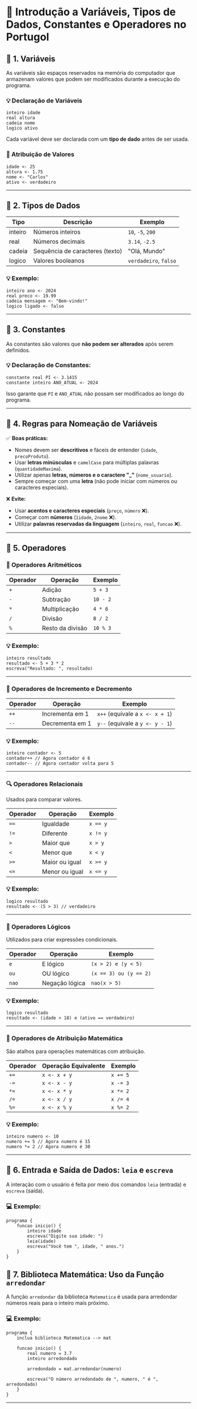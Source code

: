 # 📌 Introdução a Variáveis, Tipos de Dados, Constantes e Operadores no Portugol

## 📌 1. Variáveis

As variáveis são espaços reservados na memória do computador que armazenam valores que podem ser modificados durante a execução do programa.

### 💡 Declaração de Variáveis
```portugol
inteiro idade
real altura
cadeia nome
logico ativo
```
Cada variável deve ser declarada com um **tipo de dado** antes de ser usada.

### 🎯 Atribuição de Valores
```portugol
idade <- 25
altura <- 1.75
nome <- "Carlos"
ativo <- verdadeiro
```

---
## 📌 2. Tipos de Dados

| Tipo     | Descrição                        | Exemplo        |
|----------|----------------------------------|----------------|
| inteiro  | Números inteiros                 | `10`, `-5`, `200`  |
| real     | Números decimais                 | `3.14`, `-2.5` |
| cadeia   | Sequência de caracteres (texto)  | "Olá, Mundo"   |
| logico   | Valores booleanos                | `verdadeiro`, `falso` |


### 💡 Exemplo:
```portugol
inteiro ano <- 2024
real preco <- 19.99
cadeia mensagem <- "Bem-vindo!"
logico ligado <- falso
```

---
## 📌 3. Constantes

As constantes são valores que **não podem ser alterados** após serem definidos.

### 💡 Declaração de Constantes:
```portugol
constante real PI <- 3.1415
constante inteiro ANO_ATUAL <- 2024
```
Isso garante que `PI` e `ANO_ATUAL` não possam ser modificados ao longo do programa.

---
## 📌 4. Regras para Nomeação de Variáveis

✅ **Boas práticas:**
- Nomes devem ser **descritivos** e fáceis de entender (`idade`, `precoProduto`).
- Usar **letras minúsculas** e `camelCase` para múltiplas palavras (`quantidadeMaxima`).
- Utilizar apenas **letras, números e o caractere "_"** (`nome_usuario`).
- Sempre começar com uma **letra** (não pode iniciar com números ou caracteres especiais).

❌ **Evite:**
- Usar **acentos e caracteres especiais** (`preço`, `número` ❌).
- Começar com **números** (`1idade`, `2nome` ❌).
- Utilizar **palavras reservadas da linguagem** (`inteiro`, `real`, `funcao` ❌).

---
## 📌 5. Operadores

### 🔢 Operadores Aritméticos
| Operador | Operação      | Exemplo |
|----------|--------------|---------|
| `+`      | Adição       | `5 + 3` |
| `-`      | Subtração    | `10 - 2` |
| `*`      | Multiplicação | `4 * 6` |
| `/`      | Divisão       | `8 / 2` |
| `%`      | Resto da divisão | `10 % 3` |

### 💡 Exemplo:
```portugol
inteiro resultado
resultado <- 5 + 3 * 2
escreva("Resultado: ", resultado)
```

---
### 🔄 Operadores de Incremento e Decremento
| Operador | Operação | Exemplo |
|----------|---------|---------|
| `++`    | Incrementa em 1 | `x++` (equivale a `x <- x + 1`) |
| `--`    | Decrementa em 1 | `y--` (equivale a `y <- y - 1`) |

### 💡 Exemplo:
```portugol
inteiro contador <- 5
contador++ // Agora contador é 6
contador-- // Agora contador volta para 5
```

---
### 🔍 Operadores Relacionais
Usados para comparar valores.

| Operador | Operação | Exemplo |
|----------|---------|---------|
| `==`    | Igualdade | `x == y` |
| `!=`    | Diferente | `x != y` |
| `>`     | Maior que | `x > y` |
| `<`     | Menor que | `x < y` |
| `>=`    | Maior ou igual | `x >= y` |
| `<=`    | Menor ou igual | `x <= y` |

### 💡 Exemplo:
```portugol
logico resultado
resultado <- (5 > 3) // verdadeiro
```

---
### 🧠 Operadores Lógicos
Utilizados para criar expressões condicionais.

| Operador | Operação | Exemplo |
|----------|---------|---------|
| `e`     | E lógico | `(x > 2) e (y < 5)` |
| `ou`    | OU lógico | `(x == 3) ou (y == 2)` |
| `nao`   | Negação lógica | `nao(x > 5)` |

### 💡 Exemplo:
```portugol
logico resultado
resultado <- (idade > 18) e (ativo == verdadeiro)
```

---
### 📝 Operadores de Atribuição Matemática
São atalhos para operações matemáticas com atribuição.

| Operador | Operação Equivalente | Exemplo |
|----------|----------------------|---------|
| `+=`    | `x <- x + y` | `x += 5` |
| `-=`    | `x <- x - y` | `x -= 3` |
| `*=`    | `x <- x * y` | `x *= 2` |
| `/=`    | `x <- x / y` | `x /= 4` |
| `%=`    | `x <- x % y` | `x %= 2` |

### 💡 Exemplo:
```portugol
inteiro numero <- 10
numero += 5 // Agora numero é 15
numero *= 2 // Agora numero é 30
```

---

## 📖 6. Entrada e Saída de Dados: `leia` e `escreva`

A interação com o usuário é feita por meio dos comandos `leia` (entrada) e `escreva` (saída).

### 💻 Exemplo:
```portugol
programa {
    funcao inicio() {
        inteiro idade
        escreva("Digite sua idade: ")
        leia(idade)
        escreva("Você tem ", idade, " anos.")
    }
}
```

## 📖 7. Biblioteca Matemática: Uso da Função `arredondar`

A função `arredondar` da biblioteca `Matematica` é usada para arredondar números reais para o inteiro mais próximo.

### 💻 Exemplo:
```portugol
programa {
    inclua biblioteca Matematica --> mat
    
    funcao inicio() {
        real numero = 3.7
        inteiro arredondado
        
        arredondado = mat.arredondar(numero)
        
        escreva("O número arredondado de ", numero, " é ", arredondado)
    }
}
```

---
